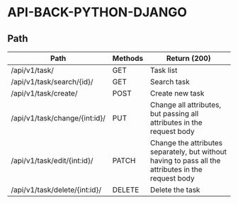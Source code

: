 # API-BACK-PYTHON-DJANGO

## Path

| Path | Methods | Return (200) |
| --- | --- | --- |
| /api/v1/task/ | GET | Task list |
| /api/v1/task/search/{id}/ | GET | Search task |
| /api/v1/task/create/ | POST | Create new task |
| /api/v1/task/change/{int:id}/ | PUT | Change all attributes, but passing all attributes in the request body |
| /api/v1/task/edit/{int:id}/ | PATCH | Change the attributes separately, but without having to pass all the attributes in the request body |
| /api/v1/task/delete/{int:id}/ | DELETE | Delete the task |

